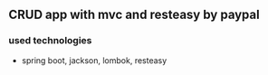 ## CRUD app with mvc and  resteasy by paypal
### used technologies 
* spring boot, jackson, lombok, resteasy 
